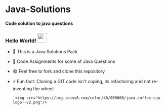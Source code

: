 # Java-Solutions
**Code solution to java questions**

### Hello World!  <img src="https://github.com/sciencepal/sciencepal/blob/master/assets/Hi.gif" width="29px">

  - 🔭 This is a Java Solutions Pack
  - 💬 Code Assignments for some of Java Questions
  - 😄 Feel free to fork and clone this repository
  - ⚡ Fun fact: Cloning a GIT code isn't coping, its refactoring and not re-inventing the wheel

         <img src="https://img.icons8.com/color/48/000000/java-coffee-cup-logo--v2.png"/>

